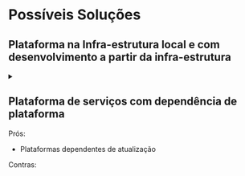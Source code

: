 # Possíveis Soluções

## Plataforma na Infra-estrutura local e com desenvolvimento a partir da infra-estrutura
 
 <details markdown='1'><summary></summary>
 
 Prós:
  - Aplicação de desenvolvimento dependente de servidores próprios da **Empresa**

Contras:
 - Infraestrutura dependente de atualização
 - Preocupação com atualização em relação as novas plataformas 
</details>

## Plataforma de serviços com dependência de plataforma

Prós:
- Plataformas dependentes de atualização

Contras:

<!--stackedit_data:
eyJoaXN0b3J5IjpbMTAzMTQyODUzLDEwMTE5MTIyODgsLTQ1MD
gwNTMwOSw2MDk2ODE4NzRdfQ==
-->
